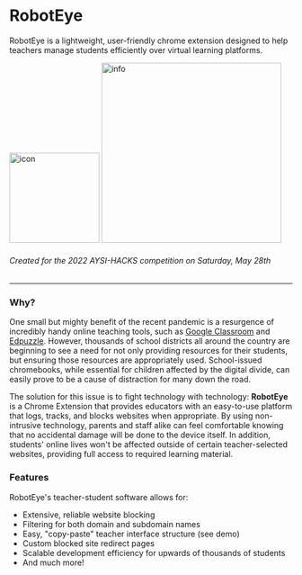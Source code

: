 # RobotEye 
RobotEye is a lightweight, user-friendly chrome extension designed to help teachers manage students efficiently over virtual learning platforms.

<img width="160" alt="icon" src="https://user-images.githubusercontent.com/64665790/170839460-d595f904-e000-42fa-9e30-15536e5fc509.png">      <img width="320" alt="info" src="https://user-images.githubusercontent.com/64665790/170839493-6fc4df22-aace-46da-9916-2baafbaa2f3d.png">
###### Created for the 2022 AYSI-HACKS competition on Saturday, May 28th
---
### Why?
One small but mighty benefit of the recent pandemic is a resurgence of incredibly handy online teaching tools, such as [Google Classroom](classroom.google.com) and [Edpuzzle](edpuzzle.com). However, thousands of school districts all around the country are beginning to see a need for not only providing resources for their students, but ensuring those resources are appropriately used. School-issued chromebooks, while essential for children affected by the digital divide, can easily prove to be a cause of distraction for many down the road. 

The solution for this issue is to fight technology with technology: **RobotEye** is a Chrome Extension that provides educators with an easy-to-use platform that logs, tracks, and blocks websites when appropriate. By using non-intrusive technology, parents and staff alike can feel comfortable knowing that no accidental damage will be done to the device itself. In addition, students' online lives won't be affected outside of certain teacher-selected websites, providing full access to required learning material. 

### Features
RobotEye's teacher-student software allows for:
 * Extensive, reliable website blocking
 * Filtering for both domain and subdomain names
 * Easy, "copy-paste" teacher interface structure (see demo)
 * Custom blocked site redirect pages
 * Scalable development efficiency for upwards of thousands of students
 * And much more!
